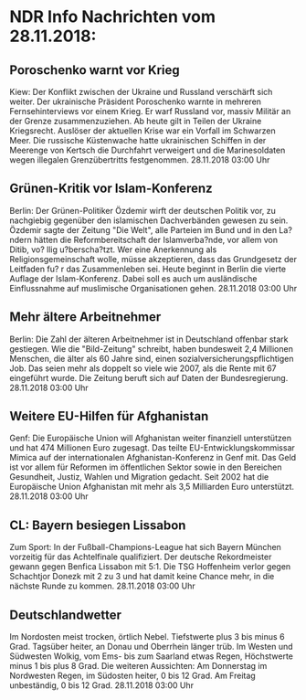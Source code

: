 # NDR Info Nachrichten vom 28.11.2018:


## Poroschenko warnt vor Krieg
Kiew: Der Konflikt zwischen der Ukraine und Russland verschärft sich weiter. Der ukrainische Präsident Poroschenko warnte in mehreren Fernsehinterviews vor einem Krieg. Er warf Russland vor, massiv Militär an der Grenze zusammenzuziehen. Ab heute gilt in Teilen der Ukraine Kriegsrecht. Auslöser der aktuellen Krise war ein Vorfall im Schwarzen Meer. Die russische Küstenwache hatte ukrainischen Schiffen in der Meerenge von Kertsch die Durchfahrt verweigert und die Marinesoldaten wegen illegalen Grenzübertritts festgenommen. 28.11.2018 03:00 Uhr 

## Grünen-Kritik vor Islam-Konferenz
Berlin: Der Grünen-Politiker Özdemir wirft der deutschen Politik vor, zu nachgiebig gegenüber den islamischen Dachverbänden gewesen zu sein. Özdemir sagte der Zeitung "Die Welt", alle Parteien im Bund und in den La? ndern hätten die Reformbereitschaft der Islamverba?nde, vor allem von Ditib, vo? llig u?berscha?tzt. Wer eine Anerkennung als Religionsgemeinschaft wolle, müsse akzeptieren, dass das Grundgesetz der Leitfaden fu? r das Zusammenleben sei. Heute beginnt in Berlin die vierte Auflage der Islam-Konferenz. Dabei soll es auch um ausländische Einflussnahme auf muslimische Organisationen gehen. 28.11.2018 03:00 Uhr 

## Mehr ältere Arbeitnehmer
Berlin: Die Zahl der älteren Arbeitnehmer ist in Deutschland offenbar stark gestiegen. Wie die "Bild-Zeitung" schreibt, haben bundesweit 2,4 Millionen Menschen, die älter als 60 Jahre sind, einen sozialversicherungspflichtigen Job. Das seien mehr als doppelt so viele wie 2007, als die Rente mit 67 eingeführt wurde. Die Zeitung beruft sich auf Daten der Bundesregierung. 28.11.2018 03:00 Uhr 

## Weitere EU-Hilfen für Afghanistan
Genf: Die Europäische Union will Afghanistan weiter finanziell unterstützen und hat 474 Millionen Euro zugesagt. Das teilte EU-Entwicklungskommissar Mimica auf der internationalen Afghanistan-Konferenz in Genf mit. Das Geld ist vor allem für Reformen im öffentlichen Sektor sowie in den Bereichen Gesundheit, Justiz, Wahlen und Migration gedacht. Seit 2002 hat die Europäische Union Afghanistan mit mehr als 3,5 Milliarden Euro unterstützt. 28.11.2018 03:00 Uhr 

## CL: Bayern besiegen Lissabon
Zum Sport: In der Fußball-Champions-League hat sich Bayern München vorzeitig für das Achtelfinale qualifiziert. Der deutsche Rekordmeister gewann gegen Benfica Lissabon mit 5:1. Die TSG Hoffenheim verlor gegen Schachtjor Donezk mit 2 zu 3 und hat damit keine Chance mehr, in die nächste Runde zu kommen. 28.11.2018 03:00 Uhr 

## Deutschlandwetter
Im Nordosten meist trocken, örtlich Nebel. Tiefstwerte plus 3 bis minus 6 Grad. Tagsüber heiter, an Donau und Oberrhein länger trüb. Im Westen und Südwesten Wolkig, vom Ems- bis zum Saarland etwas Regen, Höchstwerte minus 1 bis plus 8 Grad. Die weiteren Aussichten: Am Donnerstag im Nordwesten Regen, im Südosten heiter, 0 bis 12 Grad. Am Freitag unbeständig, 0 bis 12 Grad. 28.11.2018 03:00 Uhr 
